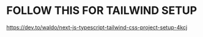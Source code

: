 # FOLLOW THIS FOR TAILWIND SETUP

<https://dev.to/waldo/next-js-typescript-tailwind-css-project-setup-4kcj>

